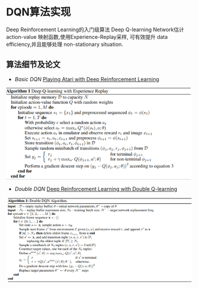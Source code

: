 # DQN算法实现
Deep Reinforcement Learning的入门级算法
Deep Q-learning Network估计 action-value 映射函数,使用Experience-Replay采样,
可有效提升 data efficiency,并且能够处理 non-stationary situation.

## 算法细节及论文
- *Basic DQN* [Playing Atari with Deep Reinforcement Learning][2]

![1]

- *Double DQN* [Deep Reinforcement Learning with Double Q-learning][3]

![4]

[1]: DQN%20with%20Experience%20Replay.png
[2]: https://arxiv.org/abs/1312.5602
[3]: https://arxiv.org/abs/1509.06461
[4]: Double%20DQN%20Algorithm.png
